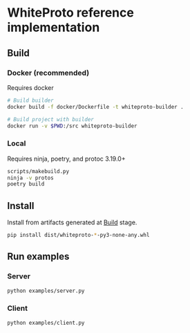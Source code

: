 # WhiteProto reference implementation

## Build

### Docker (recommended)
Requires docker

```sh
# Build builder
docker build -f docker/Dockerfile -t whiteproto-builder .

# Build project with builder
docker run -v $PWD:/src whiteproto-builder
```

### Local
Requires ninja, poetry, and protoc 3.19.0+

```sh
scripts/makebuild.py
ninja -v protos
poetry build
```

## Install
Install from artifacts generated at [Build](#build) stage.

```sh
pip install dist/whiteproto-*-py3-none-any.whl
```

## Run examples

### Server
```sh
python examples/server.py
```

### Client
```sh
python examples/client.py
```

